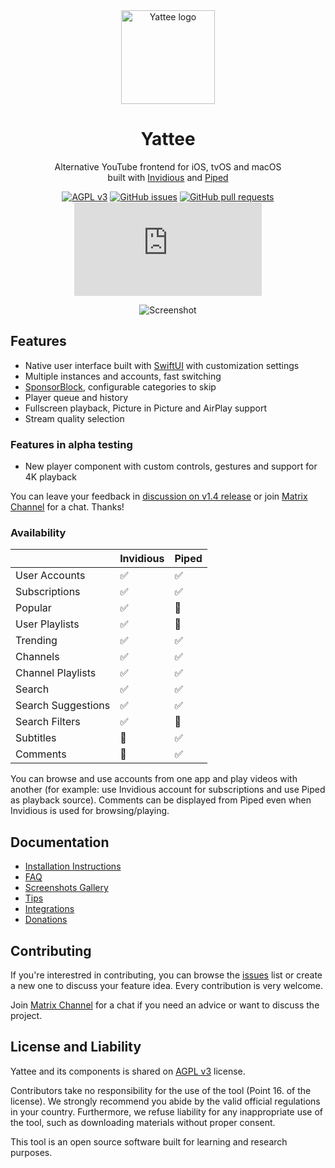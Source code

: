<div align="center">
  <img src="https://r.yattee.stream/icons/yattee-150.png" width="150" height="150" alt="Yattee logo">
  <h1>Yattee</h1>
  <p>Alternative YouTube frontend for iOS, tvOS and macOS<br />built with <a href="https://github.com/iv-org/invidious">Invidious</a> and <a href="https://github.com/TeamPiped/Piped">Piped</a></p>

[![AGPL v3](https://shields.io/badge/License-AGPL%20v3-blue.svg)](https://www.gnu.org/licenses/agpl-3.0.en.html)
[![GitHub issues](https://img.shields.io/github/issues/yattee/yattee)](https://github.com/yattee/yattee/issues)
[![GitHub pull requests](https://img.shields.io/github/issues-pr/yattee/yattee)](https://github.com/yattee/yattee/pulls)
[![Matrix](https://img.shields.io/matrix/yattee:matrix.org)](https://matrix.to/#/#yattee:matrix.org)

![Screenshot](https://r.yattee.stream/screenshots/all-platforms.png)
</div>

## Features
* Native user interface built with [SwiftUI](https://developer.apple.com/xcode/swiftui/) with customization settings
* Multiple instances and accounts, fast switching
* [SponsorBlock](https://sponsor.ajay.app/), configurable categories to skip
* Player queue and history
* Fullscreen playback, Picture in Picture and AirPlay support
* Stream quality selection

### Features in alpha testing
* New player component with custom controls, gestures and support for 4K playback

You can leave your feedback in [discussion on v1.4 release](https://github.com/yattee/yattee/discussions/93) or join [Matrix Channel](https://matrix.to/#/#yattee:matrix.org) for a chat. Thanks!

### Availability
|| Invidious | Piped |
| - | - | - |
| User Accounts | ✅ | ✅ |
| Subscriptions | ✅ | ✅ |
| Popular | ✅ | 🔴 |
| User Playlists | ✅ | 🔴 |
| Trending | ✅ | ✅ |
| Channels | ✅ | ✅ |
| Channel Playlists | ✅ | ✅ |
| Search | ✅ | ✅ |
| Search Suggestions | ✅ | ✅ |
| Search Filters | ✅ | 🔴 |
| Subtitles | 🔴 | ✅ |
| Comments | 🔴 | ✅ |

You can browse and use accounts from one app and play videos with another (for example: use Invidious account for subscriptions and use Piped as playback source). Comments can be displayed from Piped even when Invidious is used for browsing/playing.

## Documentation
* [Installation Instructions](https://github.com/yattee/yattee/wiki/Installation-Instructions)
* [FAQ](https://github.com/yattee/yattee/wiki)
* [Screenshots Gallery](https://github.com/yattee/yattee/wiki/Screenshots-Gallery)
* [Tips](https://github.com/yattee/yattee/wiki/Tips)
* [Integrations](https://github.com/yattee/yattee/wiki/Integrations)
* [Donations](https://github.com/yattee/yattee/wiki/Donations)

## Contributing
If you're interestred in contributing, you can browse the [issues](https://github.com/yattee/yattee/issues) list or create a new one to discuss your feature idea. Every contribution is very welcome.

Join [Matrix Channel](https://matrix.to/#/#yattee:matrix.org) for a chat if you need an advice or want to discuss the project.
## License and Liability

Yattee and its components is shared on [AGPL v3](https://www.gnu.org/licenses/agpl-3.0.en.html) license.

Contributors take no responsibility for the use of the tool (Point 16. of the license). We strongly recommend you abide by the valid official regulations in your country. Furthermore, we refuse liability for any inappropriate use of the tool, such as downloading materials without proper consent.

This tool is an open source software built for learning and research purposes.
